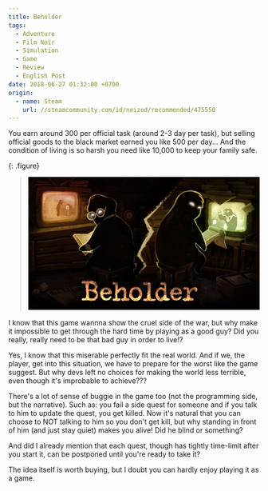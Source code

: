 ```yaml
---
title: Beholder
tags:
  - Adventure
  - Film Noir
  - Simulation
  - Game
  - Review
  - English Post
date: 2018-06-27 01:32:00 +0700
origin:
  - name: Steam
    url: //steamcommunity.com/id/neizod/recommended/475550
---
```


You earn around 300 per official task (around 2-3 day per task), but selling official goods to the black market earned you like 500 per day... And the condition of living is so harsh you need like 10,000 to keep your family safe.

{: .figure}
> ![](/images/game/cover/beholder.jpg)

I know that this game wannna show the cruel side of the war, but why make it impossible to get through the hard time by playing as a good guy? Did you really, really need to be that bad guy in order to live!?

Yes, I know that this miserable perfectly fit the real world. And if we, the player, get into this situation, we have to prepare for the worst like the game suggest. But why devs left no choices for making the world less terrible, even though it's improbable to achieve???

There's a lot of sense of buggie in the game too (not the programming side, but the narrative). Such as: you fail a side quest for someone and if you talk to him to update the quest, you get killed. Now it's natural that you can choose to NOT talking to him so you don't get kill, but why standing in front of him (and just stay quiet) makes you alive! Did he blind or something?

And did I already mention that each quest, though has tightly time-limit after you start it, can be postponed until you're ready to take it?

The idea itself is worth buying, but I doubt you can hardly enjoy playing it as a game.
